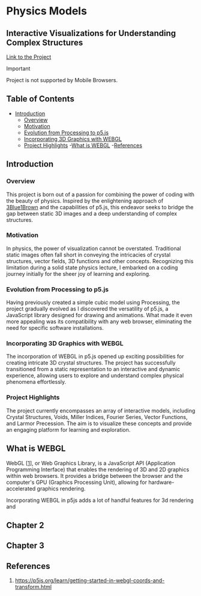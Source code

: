 # Physics Models
## Interactive Visualizations for Understanding Complex Structures

[Link to the Project](https://vyasmokalzz.github.io/Physics-Models/)
> [!IMPORTANT]
> Project is not supported by Mobile Browsers.

## Table of Contents
- [Introduction](#Introduction)
  - [Overview](#Overview) 
  - [Motivation](#Motivation)
  - [Evolution from Processing to p5.js](#Evolution-from-Processing-to-p5.js)
  - [Incorporating 3D Graphics with WEBGL](#Incorporating-3D-Graphics-with-WEBGL)
  - [Project Highlights](#Project-Highlights)
-[What is WEBGL](#What-is-WEBGL)
-[References](#References)

## Introduction
### Overview
This project is born out of a passion for combining the power of coding with the beauty of physics. Inspired by the enlightening approach of [3Blue1Brown](https://www.youtube.com/@3blue1brown) and the capabilities of p5.js, this endeavor seeks to bridge the gap between static 3D images and a deep understanding of complex structures.

### Motivation
In physics, the power of visualization cannot be overstated. Traditional static images often fall short in conveying the intricacies of crystal structures, vector fields, 3D functions and other concepts. Recognizing this limitation during a solid state physics lecture, I embarked on a coding journey initially for the sheer joy of learning and exploring.

### Evolution from Processing to p5.js
Having previously created a simple cubic model using Processing, the project gradually evolved as I discovered the versatility of p5.js, a JavaScript library designed for drawing and animations. What made it even more appealing was its compatibility with any web browser, eliminating the need for specific software installations.

### Incorporating 3D Graphics with WEBGL
The incorporation of WEBGL in p5.js opened up exciting possibilities for creating intricate 3D crystal structures. The project has successfully transitioned from a static representation to an interactive and dynamic experience, allowing users to explore and understand complex physical phenomena effortlessly.

### Project Highlights
The project currently encompasses an array of interactive models, including Crystal Structures, Voids, Miller Indices, Fourier Series, Vector Functions, and Larmor Precession. The aim is to visualize these concepts and provide an engaging platform for learning and exploration.

## What is WEBGL
WebGL [[1](https://p5js.org/learn/getting-started-in-webgl-coords-and-transform.html)], or Web Graphics Library, is a JavaScript API (Application Programming Interface) that enables the rendering of 3D and 2D graphics within web browsers. It provides a bridge between the browser and the computer's GPU (Graphics Processing Unit), allowing for hardware-accelerated graphics rendering.

Incorporating WEBGL in p5js adds a lot of handful features for 3d rendering and 

## Chapter 2
## Chapter 3
## References
1. https://p5js.org/learn/getting-started-in-webgl-coords-and-transform.html
